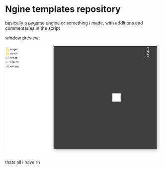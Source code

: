# Ngine templates repository
basically a pygame engine or something i made,
with additions and commentaries in the script

window preview:

![](https://github.com/c88005/ngineTemplates/blob/main/screenshots%20%26%20images%20for%20readme.md/mainwindow1.PNG?raw=true)

thats all i have rn
